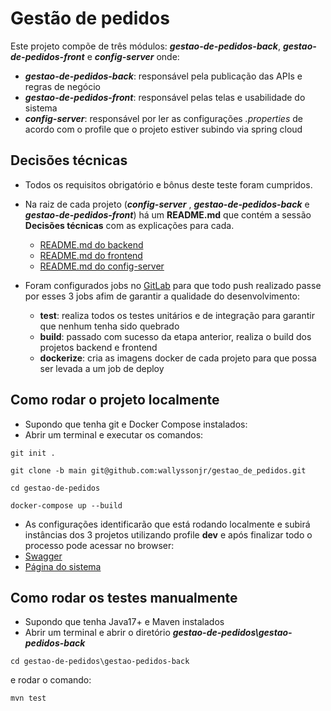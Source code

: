# Gestão de pedidos
Este projeto compõe de três módulos: **_gestao-de-pedidos-back_**, **_gestao-de-pedidos-front_** e **_config-server_** onde: 
- **_gestao-de-pedidos-back_**: responsável pela publicação das APIs e regras de negócio
- **_gestao-de-pedidos-front_**: responsável pelas telas e usabilidade do sistema
- **_config-server_**: responsável por ler as configurações _.properties_ de acordo com o profile que o projeto estiver subindo via spring cloud


## Decisões técnicas

- Todos os requisitos obrigatório e bônus deste teste foram cumpridos.


- Na raiz de cada projeto (**_config-server_** , **_gestao-de-pedidos-back_** e **_gestao-de-pedidos-front_**) há um **README.md** que contém a sessão **Decisões técnicas** com as explicações para cada.
	- [README.md do backend](https://github.com/wallyssonjr/gestao_de_pedidos/tree/main/gestao-pedidos-back)
	- [README.md do frontend](https://github.com/wallyssonjr/gestao_de_pedidos/tree/main/gestao-pedidos-front)
	- [README.md do config-server](https://github.com/wallyssonjr/gestao_de_pedidos/blob/main/config-server/README.md)


- Foram configurados jobs no [GitLab](https://gitlab.com/gestao-pedidos/gestao-de-pedidos/-/pipelines) para que todo push realizado passe por esses 3 jobs afim de garantir a qualidade do desenvolvimento:
	- **test**: realiza todos os testes unitários e de integração para garantir que nenhum tenha sido quebrado
	- **build**: passado com sucesso da etapa anterior, realiza o build dos projetos backend e frontend
	- **dockerize**: cria as imagens docker de cada projeto para que possa ser levada a um job de deploy


## Como rodar o projeto localmente

- Supondo que tenha git e Docker Compose instalados:
- Abrir um terminal e executar os comandos:
```
git init .
```
```
git clone -b main git@github.com:wallyssonjr/gestao_de_pedidos.git
```
```
cd gestao-de-pedidos
```
```
docker-compose up --build
```
- As configurações identificarão que está rodando localmente e subirá instâncias dos 3 projetos utilizando profile **dev** e após finalizar todo o processo pode acessar no browser:
- [Swagger](http://localhost:8080/gestao-pedidos/api/swagger-ui/index.html)
- [Página do sistema](http://localhost)


## Como rodar os testes manualmente

- Supondo que tenha Java17+ e Maven instalados
- Abrir um terminal e abrir o diretório **_gestao-de-pedidos\gestao-pedidos-back_**
```
cd gestao-de-pedidos\gestao-pedidos-back
```
e rodar o comando:
```
mvn test
```
